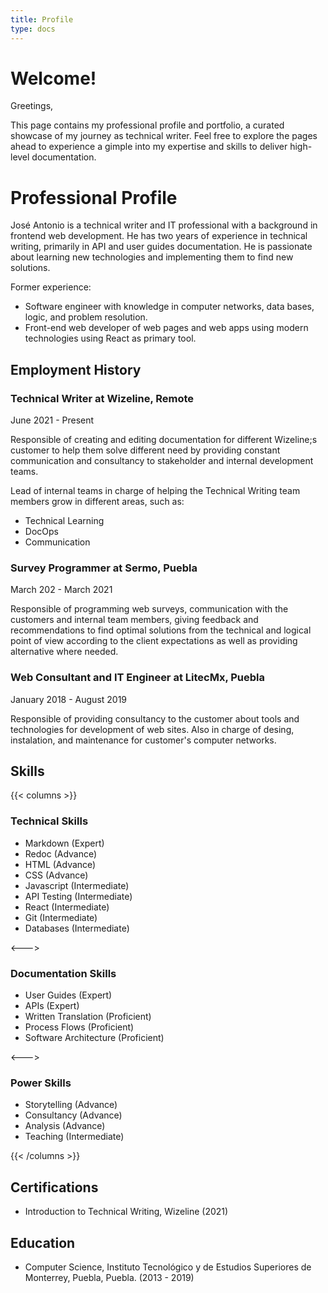 ```yaml
---
title: Profile
type: docs
---
```


# Welcome!

Greetings,

This page contains my professional profile and portfolio, a curated showcase of my journey as technical writer. Feel free to explore the pages ahead to experience a gimple into my expertise and skills to deliver high-level  documentation.

# Professional Profile
José Antonio is a technical writer and IT professional with a background in frontend web development. He has two years of experience in technical writing, primarily in API and user guides documentation. He is passionate about learning new technologies and implementing them to find new solutions.

Former experience:
- Software engineer with knowledge in computer networks, data bases, logic, and problem resolution.
- Front-end web developer of web pages and web apps using modern technologies using React as primary tool.

## Employment History

### Technical Writer at Wizeline, Remote
June 2021 - Present

Responsible of creating and editing documentation for different Wizeline;s customer to help them solve different need by providing constant communication and consultancy to stakeholder and internal development teams.

Lead of internal teams in charge of helping the Technical Writing team members grow in different areas, such as:
- Technical Learning
- DocOps
- Communication

### Survey Programmer at Sermo, Puebla
March 202 - March 2021

Responsible of programming web surveys, communication with the customers and internal team members, giving feedback and recommendations to find optimal solutions from the technical and logical point of view according to the client expectations as well as providing alternative where needed.

### Web Consultant and IT Engineer at LitecMx, Puebla
January 2018 - August 2019

Responsible of providing consultancy to the customer about tools and technologies for development of web sites. Also in charge of desing, instalation, and maintenance for customer's computer networks.

## Skills

{{< columns >}}
### Technical Skills

- Markdown (Expert)
- Redoc (Advance)
- HTML (Advance)
- CSS (Advance)
- Javascript (Intermediate)
- API Testing (Intermediate)
- React (Intermediate)
- Git (Intermediate)
- Databases (Intermediate)

<--->

### Documentation Skills

- User Guides (Expert)
- APIs (Expert)
- Written Translation (Proficient)
- Process Flows (Proficient)
- Software Architecture (Proficient)

<--->

### Power Skills

- Storytelling (Advance)
- Consultancy (Advance)
- Analysis (Advance)
- Teaching (Intermediate)


{{< /columns >}}

## Certifications
- Introduction to Technical Writing, Wizeline (2021)

## Education
- Computer Science, Instituto Tecnológico y de Estudios Superiores de Monterrey, Puebla, Puebla. (2013 - 2019)